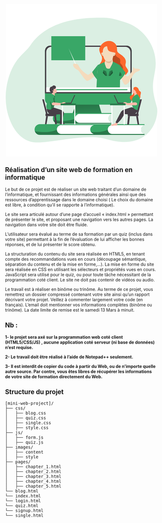 <p align="center">
  <img width="500" height="500" src="https://raw.githubusercontent.com/ibrahimBougaoua/mini-web-project/main/images/style/online_lesson_header.png?token=AJ62QTWFAHQ23WEOKIENNGTAMBKIO">
</p>

## Réalisation d’un site web de formation en informatique

Le but de ce projet est de réaliser un site web traitant d’un domaine de l’informatique, et fournissant des informations générales ainsi que des ressources d’apprentissage dans le domaine choisi ( Le choix du domaine est libre, à condition qu’il se rapporte à l’informatique).

Le site sera articulé autour d’une page d’accueil « index.html » permettant de présenter le site, et proposant une navigation vers les autres pages. La navigation dans votre site doit être fluide.

L’utilisateur sera évalué au terme de sa formation par un quiz (inclus dans votre site) permettant à la fin de l’évaluation de lui afficher les bonnes réponses, et de lui présenter le score obtenu.

La structuration du contenu du site sera réalisée en HTML5, en tenant compte des recommandations vues en cours (découpage sémantique, séparation du contenu et de la mise en forme,…). La mise en forme du site sera réalisée en CSS en utilisant les sélecteurs et propriétés vues en cours. JavaScript sera utilisé pour le quiz, ou pour toute tâche nécessitant de la programmation coté client. Le site ne doit pas contenir de vidéos ou audio.

Le travail est à réaliser en binôme ou trinôme. Au terme de ce projet, vous remettrez un dossier compressé contenant votre site ainsi qu’un rapport décrivant votre projet. Veillez à commenter largement votre code (en français). L’email doit mentionner vos informations complètes (binôme ou trinôme). La date limite de remise est le samedi 13 Mars à minuit.


## Nb :

<b>1- le projet sera axé sur la programmation web coté client (HTML5/CSS/JS) , aucune application coté serveur (ni base de données) n’est requise.</b>

<b>2- Le travail doit être réalisé à l’aide de Notepad++ seulement.</b>

<b>3- Il est interdit de copier du code à partir du Web, ou de n’importe quelle autre source. Par contre, vous êtes libres de récupérer les informations de votre site de formation directement du Web.</b>

## Structure du projet

<pre>
[mini-web-project]/
├── css/
│   ├── blog.css
│   ├── quiz.css
│   ├── single.css
│   ├── style.css
├── js/
│   ├── form.js
│   ├── quiz.js
├── images/
│   ├── content
│   ├── style
├── pages/
│   ├── chapter_1.html
│   ├── chapter_2.html
│   ├── chapter_3.html
│   ├── chapter_4.html
│   ├── chapter_5.html
└── blog.html
└── index.html
└── login.html
└── quiz.html
└── signup.html
└── single.html
</pre>